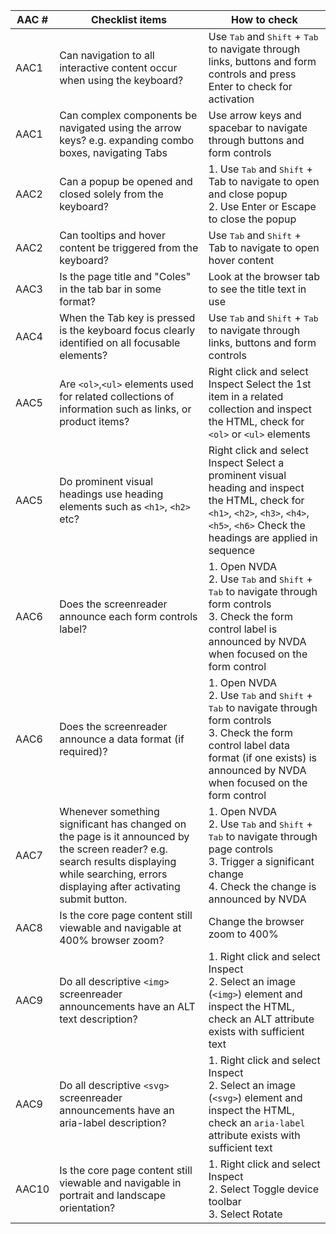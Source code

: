 
|AAC #   | Checklist items   |How to check   |
|---|---|---|
| AAC1  | Can navigation to all interactive content occur when using the keyboard?  | Use <kbd>Tab</kbd> and <kbd>Shift</kbd> + <kbd>Tab</kbd> to navigate through links, buttons and form controls and press Enter to check for activation  |
|AAC1   |Can complex components be navigated using the arrow keys? e.g. expanding combo boxes, navigating Tabs   | Use arrow keys and spacebar to navigate through buttons and form controls  |
| AAC2  | Can a popup be opened and closed solely from the keyboard?  | 1. Use <kbd>Tab</kbd> and <kbd>Shift</kbd> + Tab to navigate to open and close popup<br>2. Use Enter or Escape to close the popup   |
|AAC2   |Can tooltips and hover content be triggered from the keyboard?   | Use <kbd>Tab</kbd> and <kbd>Shift</kbd> + Tab to navigate to open hover content  |
|AAC3   | Is the page title and "Coles" in the tab bar in some format?  | Look at the browser tab to see the title text in use  |
| AAC4  |When the Tab key is pressed is the keyboard focus clearly identified on all focusable elements?   | Use <kbd>Tab</kbd> and <kbd>Shift</kbd> + <kbd>Tab</kbd> to navigate through links, buttons and form controls  |
| AAC5  | Are `<ol>`,`<ul>` elements used for related collections of information such as links, or product items?  | Right click and select Inspect Select the 1st item in a related collection and inspect the HTML, check for `<ol>` or `<ul>` elements  |
|AAC5   |Do prominent visual headings use heading elements such as `<h1>`, `<h2>` etc?   | Right click and select Inspect Select a prominent visual heading and inspect the HTML, check for `<h1>`, `<h2>`, `<h3>`, `<h4>`, `<h5>`, `<h6>` Check the headings are applied in sequence   |
|AAC6   |Does the screenreader announce each form controls label?   | 1. Open NVDA<br>2. Use <kbd>Tab</kbd> and <kbd>Shift</kbd> + <kbd>Tab</kbd> to navigate through form controls<br>3. Check the form control label is announced by NVDA when focused on the form control   |
|AAC6   |Does the screenreader announce a data format (if required)?   | 1. Open NVDA<br>2. Use <kbd>Tab</kbd> and <kbd>Shift</kbd> + <kbd>Tab</kbd> to navigate through form controls<br>3. Check the form control label data format (if one exists) is announced by NVDA when focused on the form control  |
|AAC7   | Whenever something significant has changed on the page is it announced by the screen reader? e.g. search results displaying while searching, errors displaying after activating submit button.  | 1. Open NVDA<br>2. Use <kbd>Tab</kbd> and <kbd>Shift</kbd> + <kbd>Tab</kbd> to navigate through page controls<br>3. Trigger a significant change<br>4. Check the change is announced by NVDA   |
|AAC8   | Is the core page content still viewable and navigable at 400% browser zoom?  | Change the browser zoom to 400%  |
|AAC9   | Do all descriptive `<img>` screenreader announcements have an ALT text description?  | 1. Right click and select Inspect<br>2. Select an image (`<img>`) element and inspect the HTML, check an ALT attribute exists with sufficient text   |
|AAC9   | Do all descriptive `<svg>` screenreader announcements have an aria-label description?  | 1. Right click and select Inspect<br>2. Select an image (`<svg>`) element and inspect the HTML, check an `aria-label` attribute exists with sufficient text  |
|AAC10   | Is the core page content still viewable and navigable in portrait and landscape orientation?  |1. Right click and select Inspect<br>2. Select Toggle device toolbar<br>3. Select Rotate   |
